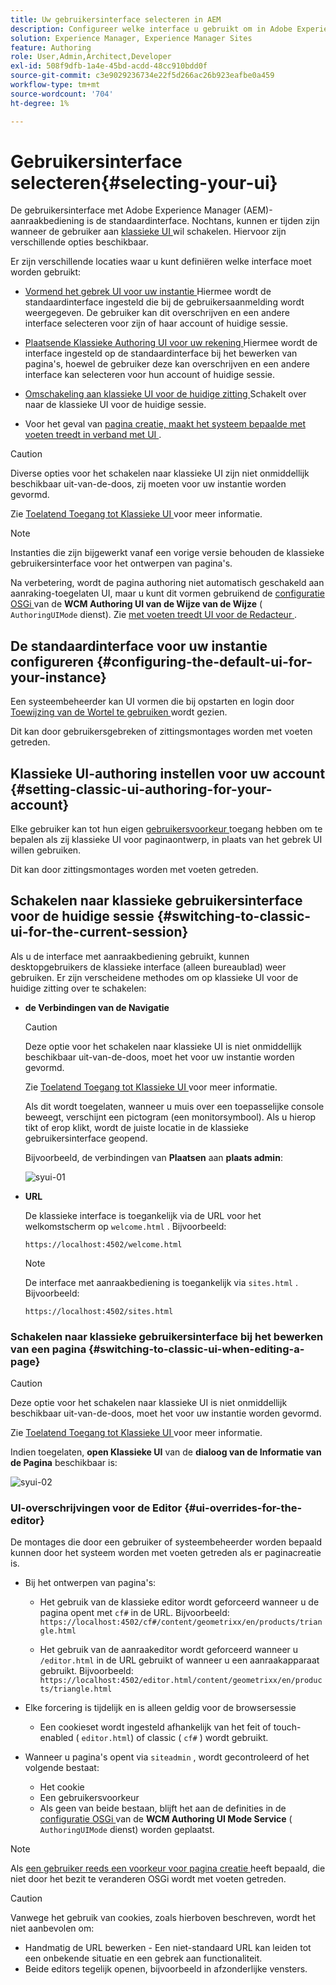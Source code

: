 ```yaml
---
title: Uw gebruikersinterface selecteren in AEM
description: Configureer welke interface u gebruikt om in Adobe Experience Manager 6.5 te werken.
solution: Experience Manager, Experience Manager Sites
feature: Authoring
role: User,Admin,Architect,Developer
exl-id: 508f9dfb-1a4e-45bd-acdd-48cc910bdd0f
source-git-commit: c3e9029236734e22f5d266ac26b923eafbe0a459
workflow-type: tm+mt
source-wordcount: '704'
ht-degree: 1%

---
```


# Gebruikersinterface selecteren{#selecting-your-ui}

De gebruikersinterface met Adobe Experience Manager (AEM)-aanraakbediening is de standaardinterface. Nochtans, kunnen er tijden zijn wanneer de gebruiker aan [ klassieke UI ](/help/sites-classic-ui-authoring/classicui.md) wil schakelen. Hiervoor zijn verschillende opties beschikbaar.

Er zijn verschillende locaties waar u kunt definiëren welke interface moet worden gebruikt:

* [ Vormend het gebrek UI voor uw instantie ](#configuring-the-default-ui-for-your-instance)
Hiermee wordt de standaardinterface ingesteld die bij de gebruikersaanmelding wordt weergegeven. De gebruiker kan dit overschrijven en een andere interface selecteren voor zijn of haar account of huidige sessie.

* [ Plaatsende Klassieke Authoring UI voor uw rekening ](/help/sites-authoring/select-ui.md#setting-classic-ui-authoring-for-your-account)
Hiermee wordt de interface ingesteld op de standaardinterface bij het bewerken van pagina&#39;s, hoewel de gebruiker deze kan overschrijven en een andere interface kan selecteren voor hun account of huidige sessie.

* [ Omschakeling aan klassieke UI voor de huidige zitting ](#switching-to-classic-ui-for-the-current-session)
Schakelt over naar de klassieke UI voor de huidige sessie.

* Voor het geval van [ pagina creatie, maakt het systeem bepaalde met voeten treedt in verband met UI ](#ui-overrides-for-the-editor).

>[!CAUTION]
>
>Diverse opties voor het schakelen naar klassieke UI zijn niet onmiddellijk beschikbaar uit-van-de-doos, zij moeten voor uw instantie worden gevormd.
>
>Zie [ Toelatend Toegang tot Klassieke UI ](/help/sites-administering/enable-classic-ui.md) voor meer informatie.

>[!NOTE]
>
>Instanties die zijn bijgewerkt vanaf een vorige versie behouden de klassieke gebruikersinterface voor het ontwerpen van pagina&#39;s.
>
>Na verbetering, wordt de pagina authoring niet automatisch geschakeld aan aanraking-toegelaten UI, maar u kunt dit vormen gebruikend de [ configuratie OSGi ](/help/sites-deploying/configuring-osgi.md) van de **WCM Authoring UI van de Wijze van de Wijze** ( `AuthoringUIMode` dienst). Zie [ met voeten treedt UI voor de Redacteur ](#ui-overrides-for-the-editor).

## De standaardinterface voor uw instantie configureren {#configuring-the-default-ui-for-your-instance}

Een systeembeheerder kan UI vormen die bij opstarten en login door [ Toewijzing van de Wortel te gebruiken ](/help/sites-deploying/osgi-configuration-settings.md#daycqrootmapping) wordt gezien.

Dit kan door gebruikersgebreken of zittingsmontages worden met voeten getreden.

## Klassieke UI-authoring instellen voor uw account {#setting-classic-ui-authoring-for-your-account}

Elke gebruiker kan tot hun eigen [ gebruikersvoorkeur ](/help/sites-authoring/user-properties.md#userpreferences) toegang hebben om te bepalen als zij klassieke UI voor paginaontwerp, in plaats van het gebrek UI willen gebruiken.

Dit kan door zittingsmontages worden met voeten getreden.

## Schakelen naar klassieke gebruikersinterface voor de huidige sessie {#switching-to-classic-ui-for-the-current-session}

Als u de interface met aanraakbediening gebruikt, kunnen desktopgebruikers de klassieke interface (alleen bureaublad) weer gebruiken. Er zijn verscheidene methodes om op klassieke UI voor de huidige zitting over te schakelen:

* **de Verbindingen van de Navigatie**

  >[!CAUTION]
  >
  >Deze optie voor het schakelen naar klassieke UI is niet onmiddellijk beschikbaar uit-van-de-doos, moet het voor uw instantie worden gevormd.
  >
  >
  >Zie [ Toelatend Toegang tot Klassieke UI ](/help/sites-administering/enable-classic-ui.md) voor meer informatie.

  Als dit wordt toegelaten, wanneer u muis over een toepasselijke console beweegt, verschijnt een pictogram (een monitorsymbool). Als u hierop tikt of erop klikt, wordt de juiste locatie in de klassieke gebruikersinterface geopend.

  Bijvoorbeeld, de verbindingen van **Plaatsen** aan **plaats admin**:

  ![ syui-01 ](assets/syui-01.png)

* **URL**

  De klassieke interface is toegankelijk via de URL voor het welkomstscherm op `welcome.html` . Bijvoorbeeld:

  `https://localhost:4502/welcome.html`

  >[!NOTE]
  >
  >De interface met aanraakbediening is toegankelijk via `sites.html` . Bijvoorbeeld:
  >
  >
  >`https://localhost:4502/sites.html`

### Schakelen naar klassieke gebruikersinterface bij het bewerken van een pagina {#switching-to-classic-ui-when-editing-a-page}

>[!CAUTION]
>
>Deze optie voor het schakelen naar klassieke UI is niet onmiddellijk beschikbaar uit-van-de-doos, moet het voor uw instantie worden gevormd.
>
>Zie [ Toelatend Toegang tot Klassieke UI ](/help/sites-administering/enable-classic-ui.md) voor meer informatie.

Indien toegelaten, **open Klassieke UI** van de **dialoog van de Informatie van de Pagina** beschikbaar is:

![ syui-02 ](assets/syui-02.png)

### UI-overschrijvingen voor de Editor {#ui-overrides-for-the-editor}

De montages die door een gebruiker of systeembeheerder worden bepaald kunnen door het systeem worden met voeten getreden als er paginacreatie is.

* Bij het ontwerpen van pagina&#39;s:

   * Het gebruik van de klassieke editor wordt geforceerd wanneer u de pagina opent met `cf#` in de URL. Bijvoorbeeld:
     `https://localhost:4502/cf#/content/geometrixx/en/products/triangle.html`

   * Het gebruik van de aanraakeditor wordt geforceerd wanneer u `/editor.html` in de URL gebruikt of wanneer u een aanraakapparaat gebruikt. Bijvoorbeeld:
     `https://localhost:4502/editor.html/content/geometrixx/en/products/triangle.html`

* Elke forcering is tijdelijk en is alleen geldig voor de browsersessie

   * Een cookieset wordt ingesteld afhankelijk van het feit of touch-enabled ( `editor.html`) of classic ( `cf#` ) wordt gebruikt.

* Wanneer u pagina&#39;s opent via `siteadmin` , wordt gecontroleerd of het volgende bestaat:

   * Het cookie
   * Een gebruikersvoorkeur
   * Als geen van beide bestaan, blijft het aan de definities in de [ configuratie OSGi ](/help/sites-deploying/configuring-osgi.md) van de **WCM Authoring UI Mode Service** ( `AuthoringUIMode` dienst) worden geplaatst.

>[!NOTE]
>
>Als [ een gebruiker reeds een voorkeur voor pagina creatie ](#settingthedefaultauthoringuiforyouraccount) heeft bepaald, die niet door het bezit te veranderen OSGi wordt met voeten getreden.

>[!CAUTION]
>
>Vanwege het gebruik van cookies, zoals hierboven beschreven, wordt het niet aanbevolen om:
>
>* Handmatig de URL bewerken - Een niet-standaard URL kan leiden tot een onbekende situatie en een gebrek aan functionaliteit.
>* Beide editors tegelijk openen, bijvoorbeeld in afzonderlijke vensters.
